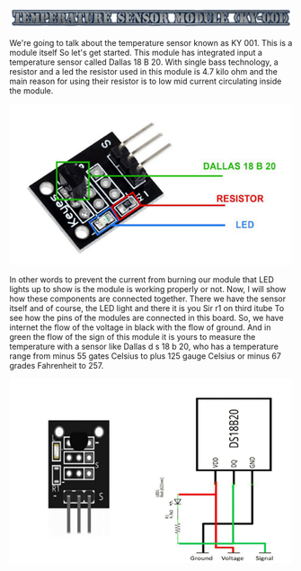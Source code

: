 ![](Temperaturesensormodule.png)

We're going to talk about the temperature sensor known as KY 001. This is a module itself So let's get started. 
This module has integrated
input a temperature sensor called Dallas 18 B 20. With single bass
technology, a resistor and a led the resistor used in this module is 4.7
kilo ohm and the main reason for using their resistor is to low mid
current circulating inside the module.


![](sensortemp.png)


In other words to prevent the current from burning our module that LED lights up to show is the module is working properly or not. Now, I will show how these components are connected together. There we have the sensor itself and of course, the LED light and 
there it is you Sir r1 on third itube To see how the pins of the modules are connected in this board. So, we have internet the flow of the voltage in black with the flow of ground. And in green the flow of the sign of this module it is yours to measure the temperature with a sensor like Dallas d s 18 b 20, who has a temperature range from minus 55 gates Celsius to plus 125 gauge Celsius or minus 67 grades Fahrenheit to 257.

![](senstemp2.png)
